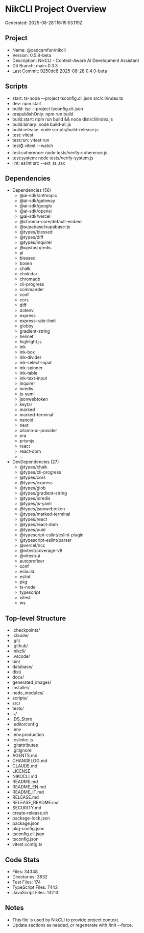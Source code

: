 # NikCLI Project Overview

Generated: 2025-08-28T16:15:53.119Z

## Project

- Name: @cadcamfun/nikcli
- Version: 0.5.8-beta
- Description: NikCLI - Context-Aware AI Development Assistant
- Git Branch: main-0.3.3
- Last Commit: 9250dc8 2025-08-28 0.4.0-beta

## Scripts

- start: ts-node --project tsconfig.cli.json src/cli/index.ts
- dev: npm start
- build: tsc --project tsconfig.cli.json
- prepublishOnly: npm run build
- build:start: npm run build && node dist/cli/index.js
- build:binary: node build-all.js
- build:release: node scripts/build-release.js
- test: vitest
- test:run: vitest run
- test:watch: vitest --watch
- test:coherence: node tests/verify-coherence.js
- test:system: node tests/verify-system.js
- lint: eslint src --ext .ts,.tsx

## Dependencies

- Dependencies (56)
  - @ai-sdk/anthropic
  - @ai-sdk/gateway
  - @ai-sdk/google
  - @ai-sdk/openai
  - @ai-sdk/vercel
  - @chroma-core/default-embed
  - @supabase/supabase-js
  - @types/blessed
  - @types/diff
  - @types/inquirer
  - @upstash/redis
  - ai
  - blessed
  - boxen
  - chalk
  - chokidar
  - chromadb
  - cli-progress
  - commander
  - conf
  - cors
  - diff
  - dotenv
  - express
  - express-rate-limit
  - globby
  - gradient-string
  - helmet
  - highlight.js
  - ink
  - ink-box
  - ink-divider
  - ink-select-input
  - ink-spinner
  - ink-table
  - ink-text-input
  - inquirer
  - ioredis
  - js-yaml
  - jsonwebtoken
  - keytar
  - marked
  - marked-terminal
  - nanoid
  - next
  - ollama-ai-provider
  - ora
  - prismjs
  - react
  - react-dom
  - ...
- DevDependencies (27)
  - @types/chalk
  - @types/cli-progress
  - @types/cors
  - @types/express
  - @types/glob
  - @types/gradient-string
  - @types/ioredis
  - @types/js-yaml
  - @types/jsonwebtoken
  - @types/marked-terminal
  - @types/react
  - @types/react-dom
  - @types/uuid
  - @typescript-eslint/eslint-plugin
  - @typescript-eslint/parser
  - @vercel/ncc
  - @vitest/coverage-v8
  - @vitest/ui
  - autoprefixer
  - conf
  - esbuild
  - eslint
  - pkg
  - ts-node
  - typescript
  - vitest
  - ws

## Top-level Structure

- .checkpoints/
- .claude/
- .git/
- .github/
- .nikcli/
- .vscode/
- bin/
- database/
- dist/
- docs/
- generated_images/
- installer/
- node_modules/
- scripts/
- src/
- tests/
- ~/
- .DS_Store
- .editorconfig
- .env
- .env.production
- .eslintrc.js
- .gitattributes
- .gitignore
- AGENTS.md
- CHANGELOG.md
- CLAUDE.md
- LICENSE
- NIKOCLI.md
- README.md
- README_EN.md
- README_IT.md
- RELEASE.md
- RELEASE_README.md
- SECURITY.md
- create-release.sh
- package-lock.json
- package.json
- pkg-config.json
- tsconfig.cli.json
- tsconfig.json
- vitest.config.ts

## Code Stats

- Files: 34348
- Directories: 3832
- Test Files: 174
- TypeScript Files: 7442
- JavaScript Files: 13213

## Notes

- This file is used by NikCLI to provide project context.
- Update sections as needed, or regenerate with /init --force.

